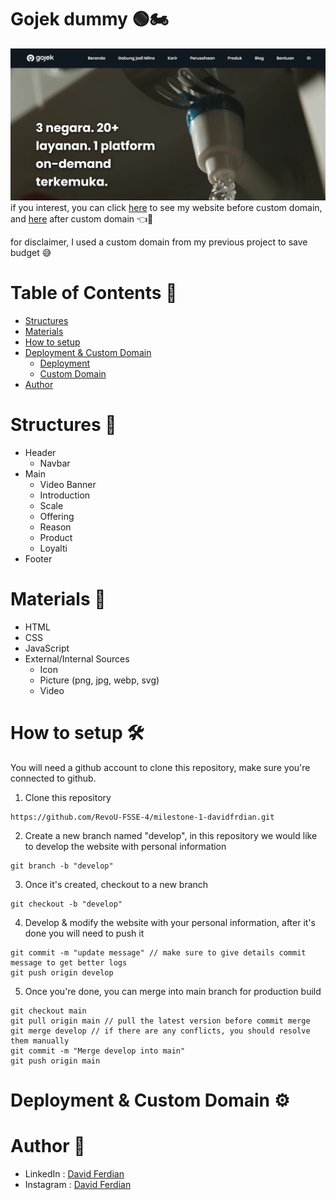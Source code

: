 # Gojek dummy 🟢🏍️
![Home Page](./images/readme-assets/home-page.png)
if you interest, you can click [here](https://gojek-by-david.vercel.app/) to see my website before custom domain, and [here](https://www.spiderclub.site/) after custom domain 👈🔗

for disclaimer, I used a custom domain from my previous project to save budget 😅

# Table of Contents 📃
- [Structures](#structures-📜)
- [Materials](#materials-🧱)
- [How to setup](#how-to-setup-🛠️)
- [Deployment & Custom Domain](#deployment--custom-domain-⚙️)
    - [Deployment](#)
    - [Custom Domain](#)
- [Author](#author-👦)

# Structures 📜
- Header
  - Navbar
- Main
  - Video Banner
  - Introduction
  - Scale
  - Offering
  - Reason
  - Product
  - Loyalti
- Footer

# Materials 🧱
- HTML
- CSS
- JavaScript
- External/Internal Sources
  - Icon
  - Picture (png, jpg, webp, svg)
  - Video

# How to setup 🛠️
You will need a github account to clone this repository, make sure you're connected to github.

1. Clone this repository
```
https://github.com/RevoU-FSSE-4/milestone-1-davidfrdian.git
```
2. Create a new branch named "develop", in this repository we would like to develop the website with personal information
```
git branch -b "develop"
```
3. Once it's created, checkout to a new branch
```
git checkout -b "develop"
```
4. Develop & modify the website with your personal information, after it's done you will need to push it
```git add .
git commit -m "update message" // make sure to give details commit message to get better logs
git push origin develop
```
5. Once you're done, you can merge into main branch for production build
```
git checkout main
git pull origin main // pull the latest version before commit merge
git merge develop // if there are any conflicts, you should resolve them manually
git commit -m "Merge develop into main"
git push origin main
```

# Deployment & Custom Domain ⚙️

# Author 👦
- LinkedIn : [David Ferdian](https://www.linkedin.com/in/davidferdian)
- Instagram : [David Ferdian](https://www.instagram.com/david_f.h/)
